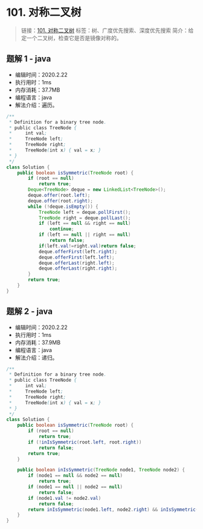 # 101. 对称二叉树

> 链接：[101. 对称二叉树](https://leetcode-cn.com/problems/symmetric-tree/)
> 标签：树、广度优先搜索、深度优先搜索
> 简介：给定一个二叉树，检查它是否是镜像对称的。

## 题解 1 - java

- 编辑时间：2020.2.22
- 执行用时：1ms
- 内存消耗：37.7MB
- 编程语言：java
- 解法介绍：遍历。

```java
/**
 * Definition for a binary tree node.
 * public class TreeNode {
 *     int val;
 *     TreeNode left;
 *     TreeNode right;
 *     TreeNode(int x) { val = x; }
 * }
 */
class Solution {
	public boolean isSymmetric(TreeNode root) {
		if (root == null)
			return true;
		Deque<TreeNode> deque = new LinkedList<TreeNode>();
		deque.offer(root.left);
		deque.offer(root.right);
		while (!deque.isEmpty()) {
			TreeNode left = deque.pollFirst();
			TreeNode right = deque.pollLast();
			if (left == null && right == null)
				continue;
			if (left == null || right == null)
				return false;
			if(left.val!=right.val)return false;
			deque.offerFirst(left.right);
			deque.offerFirst(left.left);
			deque.offerLast(right.left);
			deque.offerLast(right.right);
		}
		return true;
	}
}
```

## 题解 2 - java

- 编辑时间：2020.2.22
- 执行用时：1ms
- 内存消耗：37.9MB
- 编程语言：java
- 解法介绍：递归。

```java
/**
 * Definition for a binary tree node.
 * public class TreeNode {
 *     int val;
 *     TreeNode left;
 *     TreeNode right;
 *     TreeNode(int x) { val = x; }
 * }
 */
class Solution {
	public boolean isSymmetric(TreeNode root) {
		if (root == null)
			return true;
		if (!inIsSymmetric(root.left, root.right))
			return false;
		return true;
	}

	public boolean inIsSymmetric(TreeNode node1, TreeNode node2) {
		if (node1 == null && node2 == null)
			return true;
		if (node1 == null || node2 == null)
			return false;
		if (node1.val != node2.val)
			return false;
		return inIsSymmetric(node1.left, node2.right) && inIsSymmetric(node1.right, node2.left);
	}
}
```
